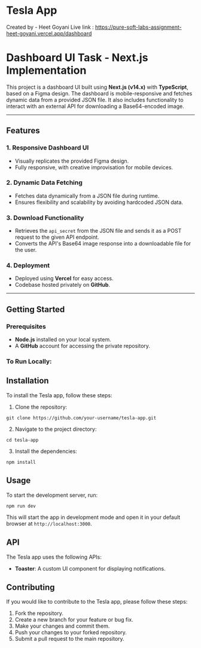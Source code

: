 # Tesla App
 Created by - Heet Goyani
Live link : https://pure-soft-labs-assignment-heet-goyani.vercel.app/dashboard
# Dashboard UI Task - Next.js Implementation

This project is a dashboard UI built using **Next.js (v14.x)** with **TypeScript**, based on a Figma design. The dashboard is mobile-responsive and fetches dynamic data from a provided JSON file. It also includes functionality to interact with an external API for downloading a Base64-encoded image.

---

## Features

### 1. Responsive Dashboard UI
- Visually replicates the provided Figma design.
- Fully responsive, with creative improvisation for mobile devices.

### 2. Dynamic Data Fetching
- Fetches data dynamically from a JSON file during runtime.
- Ensures flexibility and scalability by avoiding hardcoded JSON data.

### 3. Download Functionality
- Retrieves the `api_secret` from the JSON file and sends it as a POST request to the given API endpoint.
- Converts the API's Base64 image response into a downloadable file for the user.

### 4. Deployment
- Deployed using **Vercel** for easy access.
- Codebase hosted privately on **GitHub**.

---

## Getting Started

### Prerequisites
- **Node.js** installed on your local system.
- A **GitHub** account for accessing the private repository.

### To Run Locally:
## Installation

To install the Tesla app, follow these steps:

1. Clone the repository:
```
git clone https://github.com/your-username/tesla-app.git
```
2. Navigate to the project directory:
```
cd tesla-app
```
3. Install the dependencies:
```
npm install
```

## Usage

To start the development server, run:
```
npm run dev
```
This will start the app in development mode and open it in your default browser at `http://localhost:3000`.

## API

The Tesla app uses the following APIs:

- **Toaster**: A custom UI component for displaying notifications.

## Contributing

If you would like to contribute to the Tesla app, please follow these steps:

1. Fork the repository.
2. Create a new branch for your feature or bug fix.
3. Make your changes and commit them.
4. Push your changes to your forked repository.
5. Submit a pull request to the main repository.
<!-- ## License

This project is licensed under the [MIT License](LICENSE).

## Testing

To run the tests, use the following command:
```
npm test
```
This will run the test suite and report the results. -->
